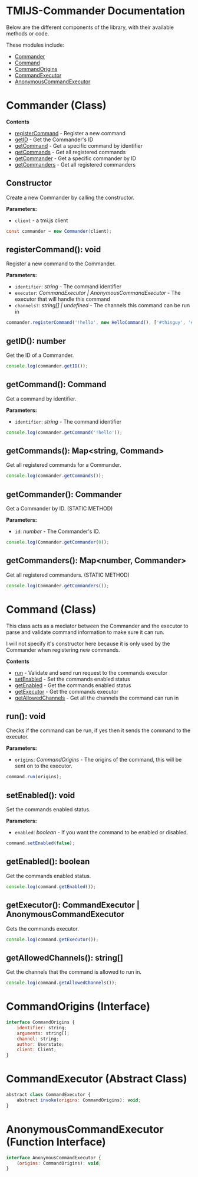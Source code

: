 # TMIJS-Commander Documentation

Below are the different components of the library, with their available methods or code.

These modules include:

-   [Commander](#commander-class)
-   [Command](#command-class)
-   [CommandOrigins](#commandorigins-interface)
-   [CommandExecutor](#commandexecutor-abstract-class)
-   [AnonymousCommandExecutor](#anonymouscommandexecutor-function-interface)

# Commander (Class)

**Contents**

-   [registerCommand](#registercommand-void) - Register a new command
-   [getID](#getid-number) - Get the Commander's ID
-   [getCommand](#getcommand-command) - Get a specific command by identifier
-   [getCommands](#getcommands-mapstring-command) - Get all registered commands
-   [getCommander](#getcommander-commander) - Get a specific commander by ID
-   [getCommanders](#getcommanders-mapnumber-commander) - Get all registered commanders

## Constructor

Create a new Commander by calling the constructor.

**Parameters:**

-   `client` - a tmi.js client

```java
const commander = new Commander(client);
```

## registerCommand(): void

Register a new command to the Commander.

**Parameters:**

-   `identifier`: _string_ - The command identifier
-   `executor`: _CommandExecutor | AnonymousCommandExecutor_ - The executor that will handle this command
-   `channels?`: _string[] | undefined_ - The channels this command can be run in

```javascript
commander.registerCommand('!hello', new HelloCommand(), ['#thisguy', '#thatguy']);
```

## getID(): number

Get the ID of a Commander.

```javascript
console.log(commander.getID());
```

## getCommand(): Command

Get a command by identifier.

**Parameters:**

-   `identifier`: _string_ - The command identifier

```javascript
console.log(commander.getCommand('!hello'));
```

## getCommands(): Map<string, Command>

Get all registered commands for a Commander.

```javascript
console.log(commander.getCommands());
```

## getCommander(): Commander

Get a Commander by ID. (STATIC METHOD)

**Parameters:**

-   `id`: _number_ - The Commander's ID.

```javascript
console.log(Commander.getCommander(0));
```

## getCommanders(): Map<number, Commander>

Get all registered commanders. (STATIC METHOD)

```javascript
console.log(Commander.getCommanders());
```

# Command (Class)

This class acts as a mediator between the Commander and the executor to parse and validate command information to make sure it can run.

I will not specify it's constructor here because it is only used by the Commander when registering new commands.

**Contents**

-   [run](#run-void) - Validate and send run request to the commands executor
-   [setEnabled](#setenabled-void) - Set the commands enabled status
-   [getEnabled](#getenabled-boolean) - Get the commands enabled status
-   [getExecutor](#getexecutor-commandexecutor--anonymouscommandexecutor) - Get the commands executor
-   [getAllowedChannels](#getallowedchannels-string) - Get all the channels the command can run in

## run(): void

Checks if the command can be run, if yes then it sends the command to the executor.

**Parameters:**

-   `origins`: _CommandOrigins_ - The origins of the command, this will be sent on to the executor.

```javascript
command.run(origins);
```

## setEnabled(): void

Set the commands enabled status.

**Parameters:**

-   `enabled`: _boolean_ - If you want the command to be enabled or disabled.

```javascript
command.setEnabled(false);
```

## getEnabled(): boolean

Get the commands enabled status.

```javascript
console.log(command.getEnabled());
```

## getExecutor(): CommandExecutor | AnonymousCommandExecutor

Gets the commands executor.

```javascript
console.log(command.getExecutor());
```

## getAllowedChannels(): string[]

Get the channels that the command is allowed to run in.

```javascript
console.log(command.getAllowedChannels());
```

# CommandOrigins (Interface)

```javascript
interface CommandOrigins {
	identifier: string;
	arguments: string[];
	channel: string;
	author: Userstate;
	client: Client;
}
```

# CommandExecutor (Abstract Class)

```javascript
abstract class CommandExecutor {
	abstract invoke(origins: CommandOrigins): void;
}
```

# AnonymousCommandExecutor (Function Interface)

```javascript
interface AnonymousCommandExecutor {
	(origins: CommandOrigins): void;
}
```
